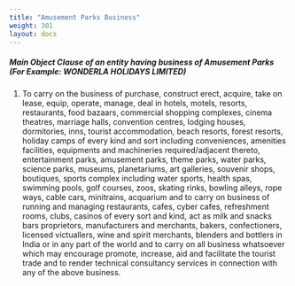 ```yaml
---
title: "Amusement Parks Business"
weight: 301
layout: docs
---
```


##### Main Object Clause of an entity having business of Amusement Parks (For Example: WONDERLA HOLIDAYS LIMITED)

1. To carry on the business of purchase, construct erect, acquire, take on lease, equip, operate, manage, deal in hotels, motels, resorts, restaurants, food bazaars, commercial shopping complexes, cinema theatres, marriage halls, convention centres, lodging houses, dormitories, inns, tourist accommodation, beach resorts, forest resorts, holiday camps of every kind and sort including conveniences, amenities facilities, equipments and machineries required/adjacent thereto, entertainment parks, amusement parks, theme parks, water parks, science parks, museums, planetariums, art galleries, souvenir shops, boutiques, sports complex including water sports, health spas, swimming pools, golf courses, zoos, skating rinks, bowling alleys, rope ways, cable cars, minitrains, acquarium and to carry on business of running and managing restaurants, cafes, cyber cafes, refreshment rooms, clubs, casinos of every sort and kind, act as milk and snacks bars proprietors, manufacturers and merchants, bakers, confectioners, licensed victuallers, wine and spirit merchants, blenders and bottlers in India or in any part of the world and to carry on all business whatsoever which may encourage promote, increase, aid and facilitate the tourist trade and to render technical consultancy services in connection with any of the above business.
